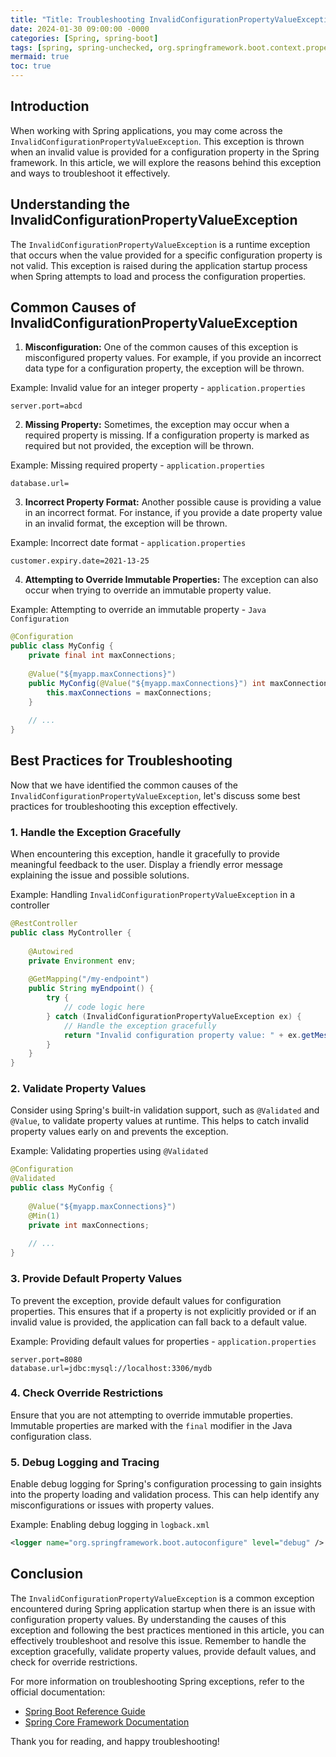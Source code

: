 ```yaml
---
title: "Title: Troubleshooting InvalidConfigurationPropertyValueException in Spring"
date: 2024-01-30 09:00:00 -0000
categories: [Spring, spring-boot]
tags: [spring, spring-unchecked, org.springframework.boot.context.properties.source]
mermaid: true
toc: true
---
```



## Introduction

When working with Spring applications, you may come across the `InvalidConfigurationPropertyValueException`. This exception is thrown when an invalid value is provided for a configuration property in the Spring framework. In this article, we will explore the reasons behind this exception and ways to troubleshoot it effectively.

## Understanding the InvalidConfigurationPropertyValueException

The `InvalidConfigurationPropertyValueException` is a runtime exception that occurs when the value provided for a specific configuration property is not valid. This exception is raised during the application startup process when Spring attempts to load and process the configuration properties.

## Common Causes of InvalidConfigurationPropertyValueException

1. **Misconfiguration:** One of the common causes of this exception is misconfigured property values. For example, if you provide an incorrect data type for a configuration property, the exception will be thrown. 

Example: Invalid value for an integer property - `application.properties`
```properties
server.port=abcd
```

2. **Missing Property:** Sometimes, the exception may occur when a required property is missing. If a configuration property is marked as required but not provided, the exception will be thrown. 

Example: Missing required property - `application.properties`
```properties
database.url=
```

3. **Incorrect Property Format:** Another possible cause is providing a value in an incorrect format. For instance, if you provide a date property value in an invalid format, the exception will be thrown. 

Example: Incorrect date format - `application.properties`
```properties
customer.expiry.date=2021-13-25
```

4. **Attempting to Override Immutable Properties:** The exception can also occur when trying to override an immutable property value. 

Example: Attempting to override an immutable property - `Java Configuration`
```java
@Configuration
public class MyConfig {
    private final int maxConnections;
    
    @Value("${myapp.maxConnections}")
    public MyConfig(@Value("${myapp.maxConnections}") int maxConnections) {
        this.maxConnections = maxConnections;
    }
    
    // ...
}
```

## Best Practices for Troubleshooting

Now that we have identified the common causes of the `InvalidConfigurationPropertyValueException`, let's discuss some best practices for troubleshooting this exception effectively.

### 1. Handle the Exception Gracefully

When encountering this exception, handle it gracefully to provide meaningful feedback to the user. Display a friendly error message explaining the issue and possible solutions.

Example: Handling `InvalidConfigurationPropertyValueException` in a controller
```java
@RestController
public class MyController {
    
    @Autowired
    private Environment env;
    
    @GetMapping("/my-endpoint")
    public String myEndpoint() {
        try {
            // code logic here
        } catch (InvalidConfigurationPropertyValueException ex) {
            // Handle the exception gracefully
            return "Invalid configuration property value: " + ex.getMessage();
        }
    }
}
```

### 2. Validate Property Values

Consider using Spring's built-in validation support, such as `@Validated` and `@Value`, to validate property values at runtime. This helps to catch invalid property values early on and prevents the exception.

Example: Validating properties using `@Validated`
```java
@Configuration
@Validated
public class MyConfig {
    
    @Value("${myapp.maxConnections}")
    @Min(1)
    private int maxConnections;
    
    // ...
}
```

### 3. Provide Default Property Values

To prevent the exception, provide default values for configuration properties. This ensures that if a property is not explicitly provided or if an invalid value is provided, the application can fall back to a default value.

Example: Providing default values for properties - `application.properties`
```properties
server.port=8080
database.url=jdbc:mysql://localhost:3306/mydb
```

### 4. Check Override Restrictions

Ensure that you are not attempting to override immutable properties. Immutable properties are marked with the `final` modifier in the Java configuration class.

### 5. Debug Logging and Tracing

Enable debug logging for Spring's configuration processing to gain insights into the property loading and validation process. This can help identify any misconfigurations or issues with property values.

Example: Enabling debug logging in `logback.xml`
```xml
<logger name="org.springframework.boot.autoconfigure" level="debug" />
```

## Conclusion

The `InvalidConfigurationPropertyValueException` is a common exception encountered during Spring application startup when there is an issue with configuration property values. By understanding the causes of this exception and following the best practices mentioned in this article, you can effectively troubleshoot and resolve this issue. Remember to handle the exception gracefully, validate property values, provide default values, and check for override restrictions.

For more information on troubleshooting Spring exceptions, refer to the official documentation:

- [Spring Boot Reference Guide](https://docs.spring.io/spring-boot/docs/current/reference/htmlsingle/)
- [Spring Core Framework Documentation](https://docs.spring.io/spring-framework/docs/current/reference/html/)

Thank you for reading, and happy troubleshooting!